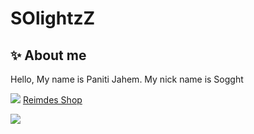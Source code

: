 # SOlightzZ

## ✨ About me
Hello, My name is Paniti Jahem. My nick name is Sogght


![](https://cdn.discordapp.com/attachments/1134847304378105916/1139176255988711444/23rqf3we.png)  [Reimdes Shop](https://reimdes1.wixsite.com/shop)

![](https://cdn.discordapp.com/attachments/1134847304378105916/1139174721842323596/Screenshot_362.png)






